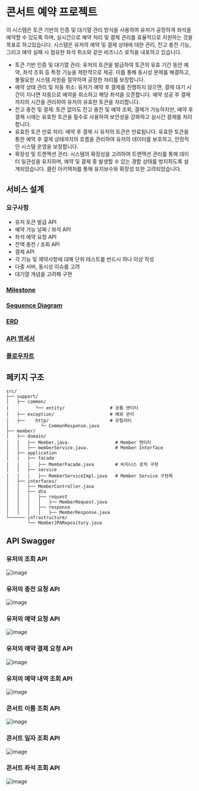 # 콘서트 예약 프로젝트
이 시스템은 토큰 기반의 인증 및 대기열 관리 방식을 사용하여 유저가 공정하게 좌석을 예약할 수 있도록 하며, 실시간으로 예약 처리 및 결제 관리를 효율적으로 지원하는 것을 목표로 하고있습니다. 
시스템은 유저의 예약 및 결제 상태에 대한 관리, 잔고 충전 기능, 그리고 예약 실패 시 점유한 좌석 취소와 같은 비즈니스 로직을 내포하고 있습니다.    

- 토큰 기반 인증 및 대기열 관리: 유저의 토큰을 발급하여 토큰의 유효 기간 동안 예약, 좌석 조회 등 특정 기능을 제한적으로 제공. 이를 통해 동시성 문제를 해결하고, 불필요한 시스템 자원을 절약하며 공정한 처리를 보장합니다.
- 예약 상태 관리 및 자동 취소: 유저가 예약 후 결제를 진행하지 않으면, 결제 대기 시간이 지나면 자동으로 예약을 취소하고 해당 좌석을 오픈합니다. 예약 성공 후 결제까지의 시간을 관리하여 유저의 유효한 토큰을 처리합니다.
- 잔고 충전 및 결제: 토큰 없이도 잔고 충전 및 예약 조회, 결제가 가능하지만, 예약 후 결제 시에는 유효한 토큰을 필수로 사용하여 보안성을 강화하고 실시간 결제를 처리합니다.
- 유효한 토큰 만료 처리: 예약 후 결제 시 유저의 토큰은 만료됩니다. 유효한 토큰을 통한 예약 후 결제 상태까지의 흐름을 관리하여 유저의 데이터를 보호하고, 안정적인 시스템 운영을 보장합니다.
- 확장성 및 트랜잭션 관리: 시스템의 확장성을 고려하여 트랜잭션 관리를 통해 데이터 일관성을 유지하며, 예약 및 결제 중 발생할 수 있는 경합 상태를 방지하도록 설계되었습니다. 클린 아키텍처를 통해 유지보수와 확장성 또한 고려되었습니다.
  
## 서비스 설계
### 요구사항
- 유저 토큰 발급 API
- 예약 가능 날짜 / 좌석 API
- 좌석 예약 요청 API
- 잔액 충전 / 조회 API
- 결제 API
- 각 기능 및 제약사항에 대해 단위 테스트를 반드시 하나 이상 작성
- 다중 서버, 동시성 이슈를 고려
- 대기열 개념을 고려해 구현
### [Milestone](https://github.com/users/JoYuKang/projects/5)
### [Sequence Diagram](https://github.com/JoYuKang/Concert_Reservation/blob/docs/docs/%EC%8B%9C%ED%80%80%EC%8A%A4%20%EB%8B%A4%EC%9D%B4%EC%96%B4%EA%B7%B8%EB%9E%A8.md)
### [ERD](https://github.com/JoYuKang/Concert_Reservation/blob/main/docs/ERD.md)
### [API 명세서](https://github.com/JoYuKang/Concert_Reservation/blob/docs/docs/API%20%EB%AA%85%EC%84%B8%EC%84%9C.md)
### [플로우차트](https://github.com/JoYuKang/Concert_Reservation/blob/docs/docs/%ED%94%8C%EB%A1%9C%EC%9A%B0%20%EC%B0%A8%ED%8A%B8.md)
## 페키지 구조
```
src/
├── support/
│   ├── common/ 
│          └── entity/                 # 공통 엔티티
│   ├── exception/                     # 예외 관리
│   ├──    http/                       # 유틸리티
│            └─ CommonResponse.java 
├── member/                   
│   ├── domain/
│   │   ├── Member.java.                 # Member 엔티티
│   │   ├── memberService.java.          # Member Interface
│   ├── application
│   │   ├── facade
│   │   │   ├── MemberFacade.java        # 비지니스 로직 구현
│   │   ├── service
│   │   │   ├── MemberServiceImpl.java   # Member Service 구현체
│   ├── interfaces/ 
│   │   ├── MemberController.java
│   │   ├── dto
│   │   │   ├── request
│   │   │   │   ├── MemberRequest.java
│   │   │   ├── response
│   │   │   │   ├── MemberResponse.java
└────── infrastructure/
        └── MemberJPARepository.java

```
## API Swagger
### 유저의 조회 API
![image](https://github.com/user-attachments/assets/1b422a75-f4d9-42f2-8101-f4b3d2f9701d)

### 유저의 충전 요청 API
![image](https://github.com/user-attachments/assets/a2d9a3f5-7319-48bb-a47c-546e5f02e83f)

### 유저의 예약 요청 API
![image](https://github.com/user-attachments/assets/81a3224c-6779-4bf3-9bac-4e5a8b66ef91)

### 유저의 예약 결제 요청 API
![image](https://github.com/user-attachments/assets/bf359647-3607-4e0c-9e09-3aa62790b14a)

### 유저의 예약 내역 조회 API
![image](https://github.com/user-attachments/assets/75ece074-f46f-4069-b50f-0ea6e687d5a2)

### 콘서트 이름 조회 API
![image](https://github.com/user-attachments/assets/d6222461-fbdc-4eb6-840c-a834b08913d8)

### 콘서트 일자 조회 API
![image](https://github.com/user-attachments/assets/c2acf4ca-d89a-471d-bf20-1e28d7a1350e)

### 콘서트 좌석 조회 API
![image](https://github.com/user-attachments/assets/2b68a2f1-2a67-4026-807f-2c49d529d42e)





